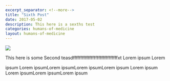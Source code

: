 ```yaml
---
excerpt_separator: <!--more-->
title: "Sixth Post"
date: 2017-05-02
description: This here is a sexths test
categories: humans-of-medicine
layout: humans-of-medicine
---
```


<img class="right" src="{{site.root}}/images/test/b.jpg">

This here is some Second teasdffffffffffffffffffffffffffffffxt Lorem ipsum Lorem 
<!--more-->
ipsum Lorem ipsumLorem ipsumLorem ipsumLorem ipsum Lorem ipsum Lorem ipsumLorem ipsumLorem ipsum